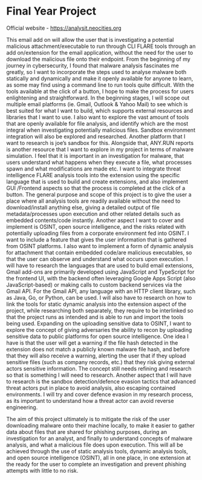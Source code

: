 # Final Year Project

Official website - https://analysit.neocities.org

This email add on will allow the user that is investigating a potential malicious attachment/executable to run through CLI FLARE tools through an add on/extension for the email application, without the need for the user to download the malicious file onto their endpoint. From the beginning of my journey in cybersecurity, I found that malware analysis fascinates me greatly, so I want to incorporate the steps used to analyse malware both statically and dynamically and make it openly available for anyone to learn, as some may find using a command line to run tools quite difficult. With the tools available at the click of a button, I hope to make the process for users enlightening and straightforward. In the beginning stages, I will scope out multiple email platforms (ie. Gmail, Outlook & Yahoo Mail) to see which is best suited for what I want to build, which supports external resources and libraries that I want to use. I also want to explore the vast amount of tools that are openly available for file analysis, and identify which are the most integral when investigating potentially malicious files. Sandbox environment integration will also be explored and researched. Another platform that I want to research is joe’s sandbox for this. Alongside that, ANY.RUN reports is another resource that I want to explore in my project in terms of malware simulation. I feel that it is important in an investigation for malware, that users understand what happens when they execute a file, what processes spawn and what modifications are made etc. I want to integrate threat intelligence FLARE analysis tools into the extension using the specific language that is used to build and create extensions, and also implement GUI /Frontend aspects so that the process is completed at the click of a button. The general purpose and scope of this project is to give the user a place where all analysis tools are readily available without the need to download/install anything else, giving a detailed output of file metadata/processes upon execution and other related details such as embedded contents/code instantly.
Another aspect I want to cover and implement is OSINT, open source intelligence, and the risks related with potentially uploading files from a corporate environment fed into OSINT. I want to include a feature that gives the user information that is gathered from OSINT platforms. I also want to implement a form of dynamic analysis for attachment that contain embedded code/are malicious executables, so that the user can observe and understand what occurs upon execution.
I will have to research the languages that are used to build email extensions, Gmail add-ons are primarily developed using JavaScript and TypeScript for the frontend UI, with the backend often leveraging Google Apps Script (also JavaScript-based) or making calls to custom backend services via the Gmail API. For the Gmail API, any language with an HTTP client library, such as Java, Go, or Python, can be used.
I will also have to research on how to link the tools for static dynamic analysis into the extension aspect of the project, while researching both separately, they require to be interlinked so that the project runs as intended and is able to run and import the tools being used.
Expanding on the uploading sensitive data to OSINT, I want to explore the concept of giving adversaries the ability to recon by uploading sensitive data to public platforms for open source intelligence. One idea I have is that the user will get a warning if the file hash detected in the extension does not match a publicly known malware file hash, and before that they will also receive a warning, alerting the user that if they upload sensitive files (such as company records, etc.) that they risk giving external actors sensitive information. The concept still needs refining and research so that is something I will need to research.
Another aspect that I will have to research is the sandbox detection/defence evasion tactics that advanced threat actors put in place to avoid analysis, also escaping contained environments. I will try and cover defence evasion in my research process, as its important to understand how a threat actor can avoid reverse engineering.
 
The aim of this project ultimately is to mitigate the risk of the user downloading malware onto their machine locally, to make it easier to gather data about files that are shared for phishing purposes, during an investigation for an analyst, and finally to understand concepts of malware analysis, and what a malicious file does upon execution. This will all be achieved through the use of static analysis tools, dynamic analysis tools, and open source intelligence (OSINT), all in one place, in one extension at the ready for the user to complete an investigation and prevent phishing attempts with little to no risk.


